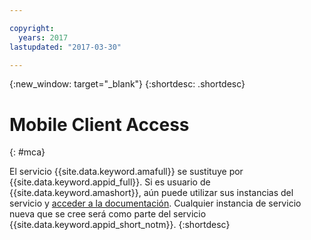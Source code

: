 ```yaml
---

copyright:
  years: 2017
lastupdated: "2017-03-30"

---
```


{:new_window: target="_blank"}
{:shortdesc: .shortdesc}

# Mobile Client Access
{: #mca}

El servicio {{site.data.keyword.amafull}} se sustituye por {{site.data.keyword.appid_full}}. Si es usuario de {{site.data.keyword.amashort}}, aún puede utilizar sus instancias del servicio y [acceder a la documentación](/docs/services/mobileaccess/index.html). Cualquier instancia de servicio nueva que se cree será como parte del servicio {{site.data.keyword.appid_short_notm}}.
{:shortdesc}
